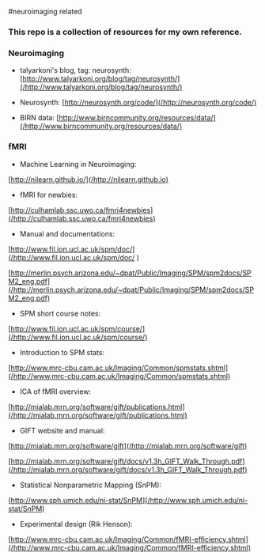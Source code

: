 #neuroimaging related 
### This repo is a collection of resources for my own reference.

### Neuroimaging
- talyarkoni's blog, tag: neurosynth:
[http://www.talyarkoni.org/blog/tag/neurosynth/](/http://www.talyarkoni.org/blog/tag/neurosynth/)

- Neurosynth: 
[http://neurosynth.org/code/](/http://neurosynth.org/code/)

- BIRN data: 
[http://www.birncommunity.org/resources/data/](/http://www.birncommunity.org/resources/data/)

### fMRI
- Machine Learning in Neuroimaging: 

[http://nilearn.github.io/](/http://nilearn.github.io)

- fMRI for newbies: 

[http://culhamlab.ssc.uwo.ca/fmri4newbies](/http://culhamlab.ssc.uwo.ca/fmri4newbies)

- Manual and documentations: 

[http://www.fil.ion.ucl.ac.uk/spm/doc/](/http://www.fil.ion.ucl.ac.uk/spm/doc/ ) 

[http://merlin.psych.arizona.edu/~dpat/Public/Imaging/SPM/spm2docs/SPM2_eng.pdf](/http://merlin.psych.arizona.edu/~dpat/Public/Imaging/SPM/spm2docs/SPM2_eng.pdf)

- SPM short course notes: 

[http://www.fil.ion.ucl.ac.uk/spm/course/](/http://www.fil.ion.ucl.ac.uk/spm/course/)

- Introduction to SPM stats: 

[http://www.mrc-cbu.cam.ac.uk/Imaging/Common/spmstats.shtml](/http://www.mrc-cbu.cam.ac.uk/Imaging/Common/spmstats.shtml)

- ICA of fMRI overview: 

[http://mialab.mrn.org/software/gift/publications.html](/http://mialab.mrn.org/software/gift/publications.html)

- GIFT website and manual:

[http://mialab.mrn.org/software/gift](/http://mialab.mrn.org/software/gift)

[http://mialab.mrn.org/software/gift/docs/v1.3h_GIFT_Walk_Through.pdf](/http://mialab.mrn.org/software/gift/docs/v1.3h_GIFT_Walk_Through.pdf)

- Statistical Nonparametric Mapping (SnPM): 

[http://www.sph.umich.edu/ni-stat/SnPM](/http://www.sph.umich.edu/ni-stat/SnPM)

- Experimental design (Rik Henson): 

[http://www.mrc-cbu.cam.ac.uk/Imaging/Common/fMRI-efficiency.shtml](/http://www.mrc-cbu.cam.ac.uk/Imaging/Common/fMRI-efficiency.shtml)
